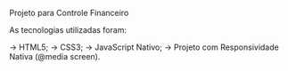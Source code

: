 Projeto para Controle Financeiro

As tecnologias utilizadas foram:

-> HTML5;
-> CSS3;
-> JavaScript Nativo;
-> Projeto com Responsividade Nativa (@media screen).
